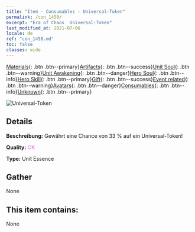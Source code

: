 ```yaml
---
title: "Item - Consumables - Universal-Token"
permalink: /con_1458/
excerpt: "Era of Chaos  Universal-Token"
last_modified_at: 2021-07-06
locale: de
ref: "con_1458.md"
toc: false
classes: wide
---
```

 [Materials](/ItemsDE/){: .btn .btn--primary}[Artifacts](/ItemsDE/Artifacts/){: .btn .btn--success}[Unit Soul](/ItemsDE/UnitSoul/){: .btn .btn--warning}[Unit Awakening](/ItemsDE/UnitAwakening/){: .btn .btn--danger}[Hero Soul](/ItemsDE/HeroSoul/){: .btn .btn--info}[Hero Skill](/ItemsDE/HeroSkill/){: .btn .btn--primary}[Gift](/ItemsDE/Gift/){: .btn .btn--success}[Event related](/ItemsDE/Events/){: .btn .btn--warning}[Avatars](/ItemsDE/Avatars/){: .btn .btn--danger}[Consumables](/ItemsDE/Consumables/){: .btn .btn--info}[Unknown](/ItemsDE/Unknown/){: .btn .btn--primary}

 ![Universal-Token](/images/t/i_907072.png)

## Details
 **Beschreibung:** Gewährt eine Chance von 33 % auf ein Universal-Token!

 **Quality:** <span style="color: #DA70D6">OK</span>

 **Type:** Unit Essence

## Gather

  None

## This item contains:

  None

